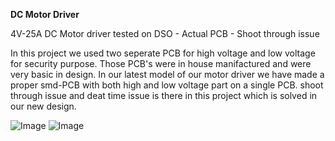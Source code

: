 **DC Motor Driver**

4V-25A  DC Motor driver tested on DSO - Actual PCB - Shoot through issue 

In this project we used two seperate PCB for high voltage and low voltage for security purpose. Those PCB's were in house manifactured and were very basic in design. In our latest model of our motor driver we have made a proper smd-PCB with both high and low voltage part on a single PCB. shoot through issue and deat time issue is there in this project which is solved in our new design.


![Image](https://github.com/user-attachments/assets/2cd2ab17-2946-43a2-a8d7-283b51474d32)
![Image](https://github.com/user-attachments/assets/4b585cb5-23e6-45b1-aeee-68145583fbff)
